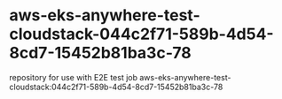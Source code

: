 # aws-eks-anywhere-test-cloudstack-044c2f71-589b-4d54-8cd7-15452b81ba3c-78
repository for use with E2E test job aws-eks-anywhere-test-cloudstack:044c2f71-589b-4d54-8cd7-15452b81ba3c-78
